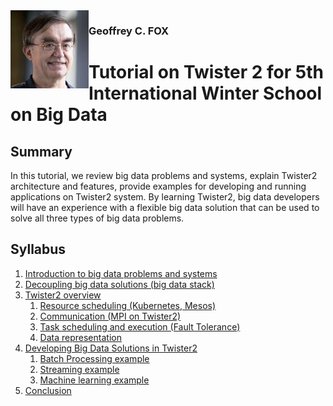 
<img align="left" width="125" height="125" src="fox.png">


### Geoffrey C. FOX


# Tutorial on Twister 2 for 5th International Winter School on Big Data

## Summary

In this tutorial, we review big data problems and systems, explain Twister2 architecture and features, provide examples for developing and running applications on Twister2 system. By learning Twister2, big data developers will have an experience with a flexible big data solution that can be used to solve all three types of big data problems.

## Syllabus

1. [Introduction to big data problems and systems](introduction.md)
2. [Decoupling big data solutions (big data stack)](big-data-stack.md)
3. [Twister2 overview](twister2-overview.md)
    1. [Resource scheduling (Kubernetes, Mesos)](resource-scheduling.md)
    2. [Communication (MPI on Twister2)](communication.md)
    3. [Task scheduling and execution (Fault Tolerance)](tasks.md)
    4. [Data representation](data-representation)
4. [Developing Big Data Solutions in Twister2](developing.md)
    1. [Batch Processing example](batch.md)
    2. [Streaming example](streaming.md)
    3. [Machine learning example](machine-learning.md)
5. [Conclusion](conclusion.md)


